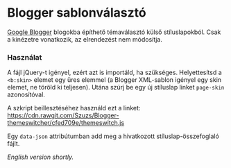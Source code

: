 # Blogger sablonválasztó
[Google Blogger](https://blogger.com) blogokba építhető témaválasztó külső stíluslapokból. Csak a kinézetre vonatkozik, az elrendezést nem módosítja.
### Használat
A fájl jQuery-t igényel, ezért azt is importáld, ha szükséges. Helyettesítsd a `<b:skin>` elemet egy üres elemmel (a Blogger XML-sablon igényel egy skin elemet, ne töröld ki teljesen). Utána szúrj be egy új stíluslap linket `page-skin` azonosítóval.

A szkript beillesztéséhez használd ezt a linket: https://cdn.rawgit.com/Szuzs/Blogger-themeswitcher/cfed709e/themeswitch.js

Egy `data-json` attribútumban add meg a hivatkozott stíluslap-összefoglaló fájlt.

_English version shortly._